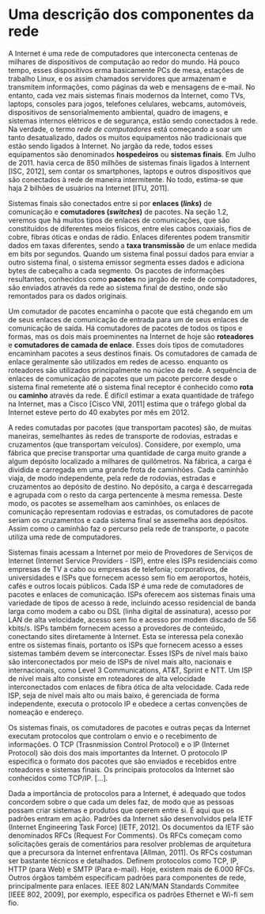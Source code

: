 # Uma descrição dos componentes da rede

A Internet é uma rede de computadores que interconecta centenas de milhares de dispositivos de computação ao redor do mundo. Há pouco tempo, esses dispositivos erma basicamente PCs de mesa, estações de trabalho Linux, e os assim chamados servidores que armazenam e transmitem informações, como páginas da web e mensagens de e-mail. No entanto, cada vez mais sistemas finais modernos da Internet, como TVs, laptops, consoles para jogos, telefones celulares, webcams, automóveis, dispositivos de sensorialmemento ambiental, quadro de imagens, e sistemas internos elétricos e de segurança, estão sendo conectados à rede. Na verdade, o termo *rede de computadores* está começando a soar um tanto desatualizado, dados os muitos equipamentos não tradicionais que estão sendo ligados à Internet. No jargão da rede, todos esses equipamentos são denominados **hospedeiros** ou **sistemas finais**. Em Julho de 2011. havia cerca de 850 milhões de sistemas finais ligados à Internent [ISC, 2012], sem contar os smartphones, laptops e outros dispositivos que são conectados à rede de maneira intermitente. No todo, estima-se que haja 2 bilhões de usuários na Internet [ITU, 2011].

Sistemas finais são conectados entre si por **enlaces (*links*)** de comunicação e **comutadores (*switches*)** de pacotes. Na seção 1.2, veremos que há muitos tipos de enlaces de comunicações, que são constituídos de diferentes meios físicos, entre eles cabos coaxiais, fios de cobre, fibras óticas e ondas de rádio. Enlaces diferentes podem transmitir dados em taxas diferentes, sendo a **taxa transmissão** de um enlace medida em bits por segundos. Quando um sistema final possui dados para enviar a outro sistema final, o sistema emissor segmenta esses dados e adiciona bytes de cabeçalho a cada segmento. Os pacotes de informações resultantes, conhecidos como **pacotes** no jargão de rede de computadores, são enviados através da rede ao sistema final de destino, onde são remontados para os dados originais.

Um comutador de pacotes encaminha o pacote que está chegando em um de seus enlaces de comunicação de entrada para um de seus enlaces de comunicação de saída. Há comutadores de pacotes de todos os tipos e formas, mas os dois mais proeminentes na Internet de hoje são **roteadores** e **comutadores de camada de enlace**. Esses dois tipos de comutadores encaminham pacotes a seus destinos finais. Os comutadores de camada de enlace geralmente são utilizados em redes de acesso. enquanto os roteadores são utilizados principalmente no núcleo da rede. A sequência de enlaces de comunicação de pacotes que um pacote percorre desde o sistema final remetente até o sistema final receptor é conhecido como **rota** ou **caminho** através da rede. É difícil estimar a exata quantidade de tráfego na Internet, mas a Cisco [Cisco VNI, 2011] estima que o tráfego global da Internet esteve perto do 40 exabytes por mês em 2012.

A redes comutadas por pacotes (que transportam pacotes) são, de muitas maneiras, semelhantes às redes de transporte de rodovias, estradas e cruzamentos (que transportam veículos). Considere, por exemplo, uma fábrica que precise transportar uma quantidade de carga muito grande a algum depósito localizado a milhares de quilômetros. Na fábrica, a carga é dividida e carregada em uma grande frota de caminhões. Cada caminhão viaja, de modo independente, pela rede de rodovias, estradas e cruzamentos ao depósito de destino. No depósito, a carga é descarregada e agrupada com o resto da carga pertencente à mesma remessa. Deste modo, os pacotes se assemelham aos caminhões, os enlaces de comunicação representam rodovias e estradas, os comutadores de pacote seriam os cruzamentos e cada sistema final se assemelha aos depósitos. Assim como o caminhão faz o percurso pela rede de transporte, o pacote utiliza uma rede de computadores.

Sistemas finais acessam a Internet por meio de Provedores de Serviços de Internet (Internet Service Providers - ISP), entre eles ISPs residenciais como empresas de TV a cabo ou empresas de telefonia; corporativos, de universidades e ISPs que fornecem acesso sem fio em aeroportos, hotéis, cafés e outros locais públicos. Cada ISP é uma rede de comutadores de pacotes e enlaces de comunicação. ISPs oferecem aos sistemas finais uma variedade de tipos de acesso à rede, incluindo acesso residencial de banda larga como modem a cabo ou DSL (linha digital de assinatura), acesso por LAN de alta velocidade, acesso sem fio e acesso por modem discado de 56 kbits/s. ISPs também fornecem acesso a provedores de conteúdo, conectando sites diretamente à Internet. Esta se interessa pela conexão entre os sistemas finais, portanto os ISPs que fornecem acesso a esses sistemas também devem se interconectar. Esses ISPs de nível mais baixo são interconectados por meio de ISPs de nível mais alto, nacionais e internacionais, como Level 3 Communications, AT&T, Sprint e NTT. Um ISP de nível mais alto consiste em roteadores de alta velocidade interconectados com enlaces de fibra ótica de alta velocidade. Cada rede ISP, seja de nível mais alto ou mais baixo, é gerenciada de forma independente, executa o protocolo IP e obedece a certas convenções de nomeação e endereço.

Os sistemas finais, os comutadores de pacotes e outras peças da Internet executam protocolos que controlam o envio e o recebimento de informações. O TCP (Trasnmission Control Protocol) e o IP (Internet Protocol) são dois dos mais importantes da Internet. O protocolo IP especifica o formato dos pacotes que são enviados e recebidos entre roteadores e sistemas finais. Os principais protocolos da Internet são conhecidos como TCP/IP. [...].

Dada a importância de protocolos para a Internet, é adequado que todos concordem sobre o que cada um deles faz, de modo que as pessoas possam criar sistemas e produtos que operem entre si. É aqui que os padrões entram em ação. Padrões da Internet são desenvolvidos pela IETF (Internet Engineering Task Force) [IETF, 2012]. Os documentos da IETF são denominados RFCs (Request For Comments). Os RFCs começam como solicitações gerais de comentários para resolver problemas de arquitetura que a precursora da Internet enfrentava [Allman, 2011]. Os RFCs costuman ser bastante técnicos e detalhados. Definem protocolos como TCP, IP, HTTP (para Web) e SMTP (Para e-mail). Hoje, existem mais de 6.000 RFCs. Outros órgãos também especificam padrões para componentes de rede, principalmente para enlaces. IEEE 802 LAN/MAN Standards Commitee [IEEE 802, 2009], por exemplo, especifica os padrões Ethernet e Wi-fi sem fio.